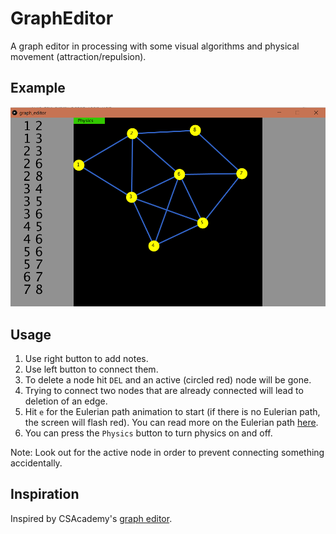 # GraphEditor
A graph editor in processing with some visual algorithms and physical movement (attraction/repulsion).

## Example

![example](img/example.png)

## Usage

1. Use right button to add notes.
2. Use left button to connect them.
3. To delete a node hit `DEL` and an active (circled red) node will be gone.
4. Trying to connect two nodes that are already connected will lead to deletion of an edge.
5. Hit `e` for the Eulerian path animation to start (if there is no Eulerian path, the screen will flash red). You can read more on the Eulerian path [here](https://en.wikipedia.org/wiki/Eulerian_path).
6. You can press the `Physics` button to turn physics on and off.

Note: Look out for the active node in order to prevent connecting something accidentally.

## Inspiration

Inspired by CSAcademy's [graph editor](https://csacademy.com/app/graph_editor/).

